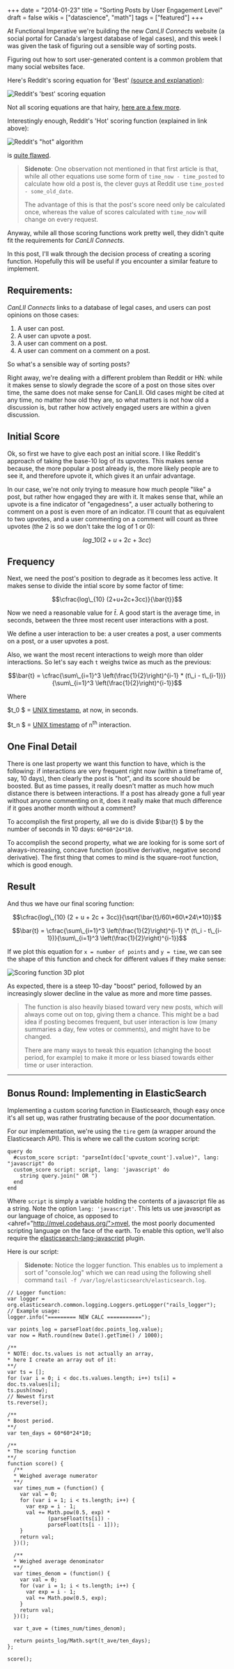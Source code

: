 +++
date = "2014-01-23"
title = "Sorting Posts by User Engagement Level"
draft = false
wikis = ["datascience", "math"]
tags = ["featured"]
+++

At Functional Imperative we're building the new *CanLII Connects*
website (a social portal for Canada's largest database of legal cases), and
this week I was given the task of figuring out a sensible way of sorting posts.

Figuring out how to sort user-generated content is a common problem that many
social websites face.

Here's Reddit's scoring equation for 'Best' <a href="http://www.evanmiller.org/how-not-to-sort-by-average-rating.html">(source and explanation)</a>:

![Reddit's 'best' scoring equation](/img/reddit\_best.png)

Not all scoring equations are that hairy, <a href="http://moz.com/blog/reddit-stumbleupon-delicious-and-hacker-news-algorithms-exposed">here are a few more</a>.

Interestingly enough, Reddit's 'Hot' scoring function (explained in link above):

![Reddit's "hot" algorithm](/img/reddit\_hot\_algo.png)

is <a href="http://technotes.iangreenleaf.com/posts/2013-12-09-reddits-empire-is-built-on-a-flawed-algorithm.html">quite flawed</a>.

> <strong>Sidenote</strong>: One observation not mentioned in that first
> article is that, while all other equations use some form of `time_now -
> time_posted` to calculate how old a post is, the clever guys at Reddit use
> `time_posted - some_old_date`.
>
> The advantage of this is that the post's score need only be calculated once,
> whereas the value of scores calculated with `time_now` will change on every
> request.

Anyway, while all those scoring functions work pretty well, they didn't quite
fit the requirements for *CanLII Connects*.

In this post, I'll walk through the decision process of creating a scoring
function. Hopefully this will be useful if you encounter a similar feature to
implement.

## Requirements:

*CanLII Connects* links to a database of legal cases, and users can post
opinions on those cases:

<ol>
  <li>A user can post.</li>
  <li>A user can upvote a post.</li>
  <li>A user can comment on a post.</li>
  <li>A user can comment on a comment on a post.</li>
</ol>

So what's a sensible way of sorting posts?

Right away, we're dealing with a different problem than Reddit or HN: while it
makes sense to slowly degrade the score of a post on those sites over time, the
same does not make sense for CanLII. Old cases might be cited at any time, no
matter how old they are, so what matters is not how old a discussion is, but
rather how actively engaged users are within a given discussion.

## Initial Score

Ok, so first we have to give each post an initial score. I like Reddit's
approach of taking the base-10 log of its upvotes. This makes sense because,
the more popular a post already is, the more likely people are to see it, and
therefore upvote it, which gives it an unfair advantage.

In our case, we're not only trying to measure how much people "like" a post,
but rather how engaged they are with it.  It makes sense that, while an upvote
is a fine indicator of "engagedness", a user actually bothering to comment on a
post is even more of an indicator. I'll count that as equivalent to two
upvotes, and a user commenting on a comment will count as three upvotes (the 2
is so we don't take the log of 1 or 0):

$$log\_{10}(2 + u + 2c + 3cc)$$

## Frequency

Next, we need the post's position to degrade as it becomes less active. It
makes sense to divide the intial score by some factor of time:

$$\cfrac{log\_{10} (2+u+2c+3cc)}{\bar{t}}$$

Now we need a reasonable value for $\bar{t}$.  A good start is the average
time, in seconds, between the three most recent user interactions with  a post.

We define a user interaction to be: a user creates a post, a user comments on a
post, or a user upvotes a post.

Also, we want the most recent interactions to weigh more than older
interactions.  So let's say each `t` weighs twice as much as the previous:

$$\bar{t} = \cfrac{\sum\_{i=1}^3 \left(\frac{1}{2}\right)^{i-1} * (t\_i - t\_{i-1})}{\sum\_{i=1}^3  \left(\frac{1}{2}\right)^{i-1}}$$

Where

$t\_0 $ = <a href="http://en.wikipedia.org/wiki/Unix\_time">UNIX timestamp</a>,
at now, in seconds.

$t\_n  $ = <a href="http://en.wikipedia.org/wiki/Unix\_time">UNIX timestamp</a>
of n<sup>th</sup> interaction.

## One Final Detail

There is one last property we want this function to have, which is the
following: if interactions are very frequent right now (within a timeframe of,
say, 10 days), then clearly the post is "hot", and its score should be boosted.
But as time passes, it really doesn't matter as much how much distance there is
between interactions. If a post has already gone a full year without anyone
commenting on it, does it really make that much difference if it goes another
month without a comment?

To accomplish the first property, all we do is divide $\bar{t} $ by the number
of seconds in 10 days: `60*60*24*10`.

To accomplish the second property, what we are looking for is some sort of
always-increasing, concave function (positive derivative, negative second
derivative).  The first thing that comes to mind is the square-root function,
which is good enough.

## Result

And thus we have our final scoring function:

$$\cfrac{log\_{10} (2 + u + 2c + 3cc)}{\sqrt{\bar{t}/60\*60\*24\*10}}$$

$$\bar{t} = \cfrac{\sum\_{i=1}^3 \left(\frac{1}{2}\right)^{i-1} \* (t\_i - t\_{i-1})}{\sum\_{i=1}^3  \left(\frac{1}{2}\right)^{i-1}}$$

If we plot this equation for `x = number of points` and `y = time`, we can see
the shape of this function and check for different values if they make sense:

![Scoring function 3D plot](/img/scoring_function_shape_2.jpg)

As expected, there is a steep 10-day "boost" period, followed by an
increasingly slower decline in the value as more and more time passes.

> The function is also heavily biased toward very new posts, which will always
> come out on top, giving them a chance. This might be a bad idea if posting
> becomes frequent, but user interaction is low (many summaries a day, few
> votes or comments), and might have to be changed.
>
> There are many ways to tweak this equation (changing the boost period, for
> example) to make it more or less biased towards either time or user
> interaction.

---

## Bonus Round: Implementing in ElasticSearch

Implementing a custom scoring function in Elasticsearch, though easy once it's
all set up, was rather frustrating because of the poor documentation.

For our implementation, we're using the `tire` gem (a wrapper around the
Elasticsearch API). This is where we call the custom scoring script:

```
query do
  #custom_score script: "parseInt(doc['upvote_count'].value)", lang: "javascript" do
  custom_score script: script, lang: 'javascript' do
    string query.join(" OR ")
  end
end
```

Where `script` is simply a variable holding the contents of a javascript file
as a string. Note the option `lang: 'javascript'`. This lets us use javascript
as our language of choice, as opposed to
<ahref="http://mvel.codehaus.org/">mvel</a>,
the most poorly documented scripting
language on the face of the earth. To enable this option, we'll also require
the
<a href="https://github.com/elasticsearch/elasticsearch-lang-javascript">elasticsearch-lang-javascript</a> plugin.

Here is our script:

> <strong>Sidenote:</strong> Notice the logger function. This enables us to implement a sort of "console.log" which we can read using the following shell command `tail -f /var/log/elasticsearch/elasticsearch.log`.

```
// Logger function:
var logger = org.elasticsearch.common.logging.Loggers.getLogger("rails_logger");
// Example usage:
logger.info("========= NEW CALC ===========");

var points_log = parseFloat(doc.points_log.value);
var now = Math.round(new Date().getTime() / 1000);

/**
* NOTE: doc.ts.values is not actually an array,
* here I create an array out of it:
**/
var ts = [];
for (var i = 0; i < doc.ts.values.length; i++) ts[i] = doc.ts.values[i];
ts.push(now);
// Newest first
ts.reverse();

/**
* Boost period.
**/
var ten_days = 60*60*24*10;

/**
* The scoring function
**/
function score() {
  /**
  * Weighed average numerator
  **/
  var times_num = (function() {
    var val = 0;
    for (var i = 1; i < ts.length; i++) {
      var exp = i - 1;
      val += Math.pow(0.5, exp) *
             (parseFloat(ts[i]) -
             parseFloat(ts[i - 1]));
    }
    return val;
  })();

  /**
  * Weighed average denominator
  **/
  var times_denom = (function() {
    var val = 0;
    for (var i = 1; i < ts.length; i++) {
      var exp = i - 1;
      val += Math.pow(0.5, exp);
    }
    return val;
  })();

  var t_ave = (times_num/times_denom);

  return points_log/Math.sqrt(t_ave/ten_days);
};

score();
```
